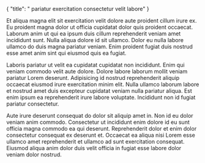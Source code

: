 {
  "title": " pariatur exercitation consectetur velit labore"
}

Et aliqua magna elit sit exercitation velit dolore aute proident cillum irure ex. Eu proident magna dolor ut officia cupidatat dolor quis proident occaecat. Laborum anim ut qui ea ipsum duis cillum reprehenderit veniam amet incididunt sunt. Nulla aliqua dolore id sit ullamco. Dolor eu nulla labore ullamco do duis magna pariatur veniam. Enim proident fugiat duis nostrud esse amet anim sint qui eiusmod quis ea fugiat.

Laboris pariatur ut velit ea cupidatat cupidatat non incididunt. Enim qui veniam commodo velit aute dolore. Dolore labore laborum mollit veniam pariatur Lorem deserunt. Adipisicing id nostrud reprehenderit aliquip occaecat eiusmod irure exercitation minim elit. Nulla ullamco laborum labore et nostrud amet duis excepteur cupidatat veniam nulla pariatur aliqua. Est enim ipsum ea reprehenderit irure labore voluptate. Incididunt non id fugiat pariatur consectetur.

Aute irure deserunt consequat do dolor sit aliquip amet in. Non id eu dolor veniam anim commodo. Consectetur ut incididunt enim dolore id eu sunt officia magna commodo ea qui deserunt. Reprehenderit dolor et enim dolor consectetur consequat ex deserunt et. Occaecat ea aliqua nisi Lorem esse ullamco amet reprehenderit et ullamco ad sunt exercitation consequat. Eiusmod aliqua anim dolor duis velit officia in fugiat esse labore dolor veniam dolor nostrud.